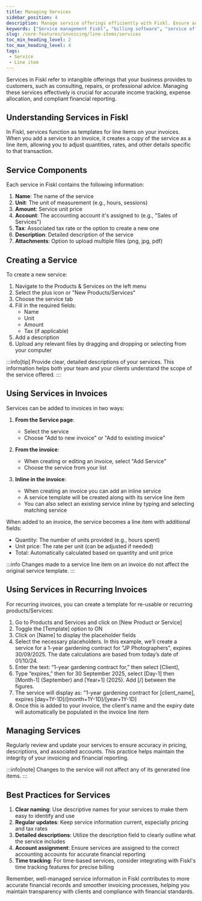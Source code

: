 ```yaml
---
title: Managing Services
sidebar_position: 4
description: Manage service offerings efficiently with Fiskl. Ensure accurate billing and seamless integration with your invoicing processes.
keywords: ["Service management Fiskl", "billing software", "service offerings", "invoicing integration"]
slug: /core-features/invoicing/line-items/services
toc_min_heading_level: 2
toc_max_heading_level: 4
tags:
 - Service
 - Line item
---
```


Services in Fiskl refer to intangible offerings that your business provides to customers, such as consulting, repairs, or professional advice. Managing these services effectively is crucial for accurate income tracking, expense allocation, and compliant financial reporting.

## Understanding Services in Fiskl

In Fiskl, services function as templates for line items on your invoices. When you add a service to an invoice, it creates a copy of the service as a line item, allowing you to adjust quantities, rates, and other details specific to that transaction.

## Service Components

Each service in Fiskl contains the following information:

1. **Name**: The name of the service
2. **Unit**: The unit of measurement (e.g., hours, sessions)
3. **Amount**: Service unit price
4. **Account**: The accounting account it's assigned to (e.g., "Sales of Services")
4. **Tax**: Associated tax rate or the option to create a new one
5. **Description**: Detailed description of the service
6. **Attachments**: Option to upload multiple files (png, jpg, pdf)

## Creating a Service

To create a new service:

1. Navigate to the Products & Services on the left menu
1. Select the plus icon or "New Products/Services"
1. Choose the service tab
1. Fill in the required fields:
   - Name
   - Unit
   - Amount
   - Tax (if applicable)
1. Add a description
1. Upload any relevant files by dragging and dropping or selecting from your computer

:::info[tip]
Provide clear, detailed descriptions of your services. This information helps both your team and your clients understand the scope of the service offered.
:::

## Using Services in Invoices

Services can be added to invoices in two ways:

1. **From the Service page**:
   - Select the service
   - Choose "Add to new invoice" or "Add to existing invoice"

1. **From the invoice**:
   - When creating or editing an invoice, select "Add Service"
   - Choose the service from your list

1. **Inline in the invoice**:
   - When creating an invoice you can add an inline service
   - A service template will be created along with its service line item
   - You can also select an existing service inline by typing and selecting matching service

When added to an invoice, the service becomes a line item with additional fields:

- Quantity: The number of units provided (e.g., hours spent)
- Unit price: The rate per unit (can be adjusted if needed)
- Total: Automatically calculated based on quantity and unit price

:::info
Changes made to a service line item on an invoice do not affect the original service template.
:::

## Using Services in Recurring Invoices

For recurring invoices, you can create a template for re-usable or recurring products/Services:
1.	Go to Products and Services and click on [New Product or Service]
2.	Toggle the [Template] option to ON
3.	Click on [Name] to display the placeholder fields
4.	Select the necessary placeholders. In this example, we’ll create a service for a 1-year gardening contract for "JP Photographers", expires 30/09/2025. The date calculations are based from today’s  date of 01/10/24.
5.	Enter the text: “1-year gardening contract for,” then select [Client],
6.	Type “expires,” then for 30 September 2025, select [Day-1] then [Month-1] (September) and [Year+1] (2025). Add [/] between the figures.
7.	The service will display as: "1-year gardening contract for [client_name], expires [day+1Y-1D]/[month+1Y-1D]/[year+1Y-1D]
8.	Once this is added to your invoice, the client's name and the expiry date will automatically be populated in the invoice line item

## Managing Services

Regularly review and update your services to ensure accuracy in pricing, descriptions, and associated accounts. This practice helps maintain the integrity of your invoicing and financial reporting.

:::info[note]
Changes to the service will not affect any of its generated line items.
:::

## Best Practices for Services

1. **Clear naming**: Use descriptive names for your services to make them easy to identify and use
2. **Regular updates**: Keep service information current, especially pricing and tax rates
3. **Detailed descriptions**: Utilize the description field to clearly outline what the service includes
4. **Account assignment**: Ensure services are assigned to the correct accounting accounts for accurate financial reporting
5. **Time tracking**: For time-based services, consider integrating with Fiskl's time tracking features for precise billing

Remember, well-managed service information in Fiskl contributes to more accurate financial records and smoother invoicing processes, helping you maintain transparency with clients and compliance with financial standards.
